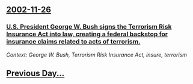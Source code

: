 ## [2002-11-26](/news/2002/11/26/index.md)

### [ U.S. President George W. Bush signs the Terrorism Risk Insurance Act into law, creating a federal backstop for insurance claims related to acts of terrorism.](/news/2002/11/26/u-s-president-george-w-bush-signs-the-terrorism-risk-insurance-act-into-law-creating-a-federal-backstop-for-insurance-claims-related-to.md)
_Context: George W. Bush, Terrorism Risk Insurance Act, insure, terrorism_

## [Previous Day...](/news/2002/11/25/index.md)

